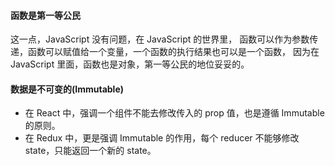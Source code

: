 #### 函数是第一等公民

这一点，JavaScript 没有问题，在 JavaScript 的世界里，
函数可以作为参数传递，函数可以赋值给一个变量，一个函数的执行结果也可以是一个函数，
因为在 JavaScript 里面，函数也是对象，第一等公民的地位妥妥的。

#### 数据是不可变的(Immutable)

- 在 React 中，强调一个组件不能去修改传入的 prop 值，也是遵循 Immutable 的原则。
- 在 Redux 中，更是强调 Immutable 的作用，每个 reducer 不能够修改 state，只能返回一个新的 state。
